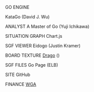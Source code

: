 GO ENGINE

KataGo
(David J. Wu)

ANALYST
A Master of Go
(Yuji Ichikawa)

SITUATION GRAPH
Chart.js

SGF VIEWER
Eidogo
(Justin Kramer)

BOARD TEXTURE
[Drago](http://www.godrago.net)
()

SGF FILES
Go Page
(ELB)

SITE
GitHub

FINANCE
[WGA](http://www.9x9go.org)
